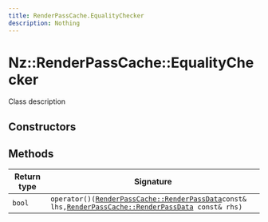 ```yaml
---
title: RenderPassCache.EqualityChecker
description: Nothing
---
```


# Nz::RenderPassCache::EqualityChecker

Class description

## Constructors


## Methods

| Return type | Signature |
| ----------- | --------- |
| `bool` | `operator()(`[`RenderPassCache::RenderPassData`](documentation/generated/Renderer/RenderPassCache.RenderPassData.md)` const& lhs, `[`RenderPassCache::RenderPassData`](documentation/generated/Renderer/RenderPassCache.RenderPassData.md)` const& rhs)` |
